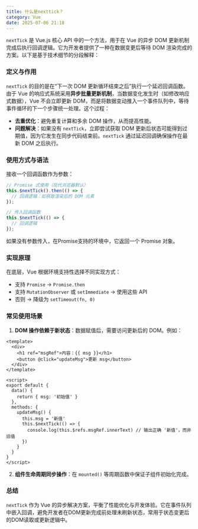 ```yaml
---
title: 什么是nexttick？
category: Vue
date: 2025-07-06 21:18
---
```

`nextTick` 是 Vue.js 核心 API 中的一个方法，用于在 Vue 的异步 DOM 更新机制完成后执行回调逻辑。它为开发者提供了一种在数据变更后等待 DOM 渲染完成的方案。以下是基于技术细节的分段解释： 

### 定义与作用
`nextTick` 的目的是在“下一次 DOM 更新循环结束之后”执行一个延迟回调函数。由于 Vue 的响应式系统采用**异步批量更新机制**，当数据变化发生时（如修改响应式数据），Vue 不会立即更新 DOM，而是将数据变动推入一个事件队列中，等待事件循环的下一个步骤统一处理。这个过程：
- **去重优化**：避免重复计算和多余 DOM 操作，从而提高性能。
- **问题解决**：如果没有 `nextTick`，立即尝试获取 DOM 更新后状态可能得到过期值，因为它发生在同步代码结束前。`nextTick` 通过延迟回调确保操作在最新 DOM 之后执行。

### 使用方式与语法
接收一个回调函数作为参数：
```javascript
// Promise 式使用（现代浏览器默认）
this.$nextTick().then(() => {
  // 回调逻辑：如获取渲染后的 DOM 元素
});

// 传入回调函数
this.$nextTick(() => {
  // 回调逻辑
});
```
如果没有参数传入，在Promise支持的环境中，它返回一个 Promise 对象。

### 实现原理
在底层，Vue 根据环境支持性选择不同实现方式：
- 支持 `Promise` → `Promise.then`
- 支持 `MutationObserver` 或 `setImmediate` → 使用这些 API
- 否则 → 降级为 `setTimeout(fn, 0)`

### 常见使用场景
1. **DOM 操作依赖于新状态**：数据赋值后，需要访问更新后的 DOM。例如：
``` vue
<template>
  <div>
    <h1 ref="msgRef">内容：{{ msg }}</h1>
    <button @click="updateMsg">更新 msg</button>
  </div>
</template>

<script>
export default {
  data() {
    return { msg: '初始值' }
  },
  methods: {
    updateMsg() {
      this.msg = '新值'
      this.$nextTick(() => {
        console.log(this.$refs.msgRef.innerText) // 输出正确 '新值'，而非旧值
      })
    }
  }
}
</script>
```
2. **组件生命周期同步操作**：在 `mounted()` 等周期函数中保证子组件初始化完成。

### 总结
`nextTick` 作为 Vue 的异步解决方案，平衡了性能优化与开发体验。它在事件队列中嵌入回调，避免开发者在DOM更新完成前处理未刷新状态，常用于状态变更后的DOM读取或更新逻辑中。
